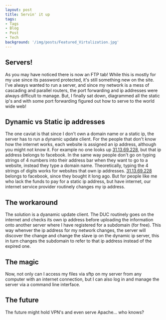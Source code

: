 ```yaml
---
layout: post
title: Servin' it up 
tags:
- Tags
- Blog
- Post
- Tech
background: '/img/posts/Featured_Virtulization.jpg'
---
```


## Servers!
As you may have noticed there is now an FTP tab! While this is mostly for my use since its password protected, it's still something new on the site. I've always wanted to run a server, and since my network is a mess of cascading and parallel routers, the port forwarding and ip addresses were always difficult to manage. But, I finally sat down, diagrammed all the static ip's and with some port forwarding figured out how to serve to the world wide web! 

## Dynamic vs Static ip addresses
The one caviat is that since I don't own a domain name or a static ip, the server has to run a dynamic update client. For the people that don't know how the internet works, each website is assigned an ip address, although you might not know it. For example no one looks up <a href="http://31.13.69.228">31.13.69.228</a>, but that ip address belongs to facebook. In the same way people don't go on typing strings of 4 numbers into their address bar when they want to go to a website, instead they type a domain name. Theoretically, typing the 4 strings of digits works for websites that own ip addresses. <a href="http://31.13.69.228">31.13.69.228</a> belongs to facebook, since they bought it long ago. But for people like me who lack the funds to pay for a static ip address, but have internet, our internet service provider routinely changes my ip address. 

## The workaround 
The solution is a dyanamic update client. The DUC routinely goes on the internet and checks its own ip address before uploading the information onto another server where I have registered for a subdomain (for free). This way whenver the ip address for my network changes, the server will discover the change and change the slave ip on the dynamic ip server, this in turn changes the subdomain to refer to that ip address instead of the expired one. 

## The magic
Now, not only can I access my files via sftp on my server from any computer with an internet connection, but I can also log in and manage the server via a command line interface. 

## The future
The future might hold VPN's and even serve Apache... who knows?
